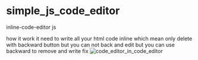 # simple_js_code_editor

inline-code-editor js

how it work it need to write all your html code inline which mean only delete with backward button but you can not back and edit but you can use backward to remove and write fix
![code_editor_in_code_editor](https://user-images.githubusercontent.com/55125302/143511639-e5dd0c85-d97e-43e3-8ede-78183ae5e64f.JPG)
